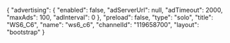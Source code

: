 {
    "advertising": {
        "enabled": false,
        "adServerUrl": null,
        "adTimeout": 2000,
        "maxAds": 100,
        "adInterval": 0
    },
    "preload": false,
    "type": "solo",
    "title": "WS6_C6",
    "name": "ws6_c6",
    "channelId": "119658700",
    "layout": "bootstrap"
}